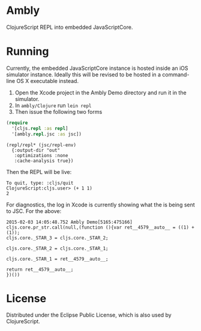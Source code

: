 Ambly
=======
ClojureScript REPL into embedded JavaScriptCore.

Running
=======

Currently, the embedded JavaScriptCore instance is hosted inside an iOS simulator instance. Ideally this will be revised to be hosted in a command-line OS X executable instead.

1. Open the Xcode project in the Ambly Demo directory and run it in the simulator.
2. In `ambly/Clojure` run `lein repl`
3. Then issue the following two forms

```clojure
(require
  '[cljs.repl :as repl]
  '[ambly.repl.jsc :as jsc])
```

```
(repl/repl* (jsc/repl-env)
  {:output-dir "out"
   :optimizations :none
   :cache-analysis true})
```

Then the REPL will be live:
```
To quit, type: :cljs/quit
ClojureScript:cljs.user> (+ 1 1)
2
```

For diagnostics, the log in Xcode is currently showing what the is being sent to JSC. For the above:
```
2015-02-03 14:05:48.752 Ambly Demo[5165:475166] cljs.core.pr_str.call(null,(function (){var ret__4579__auto__ = ((1) + (1));
cljs.core._STAR_3 = cljs.core._STAR_2;

cljs.core._STAR_2 = cljs.core._STAR_1;

cljs.core._STAR_1 = ret__4579__auto__;

return ret__4579__auto__;
})())
```
  

License
=======

Distributed under the Eclipse Public License, which is also used by ClojureScript.
